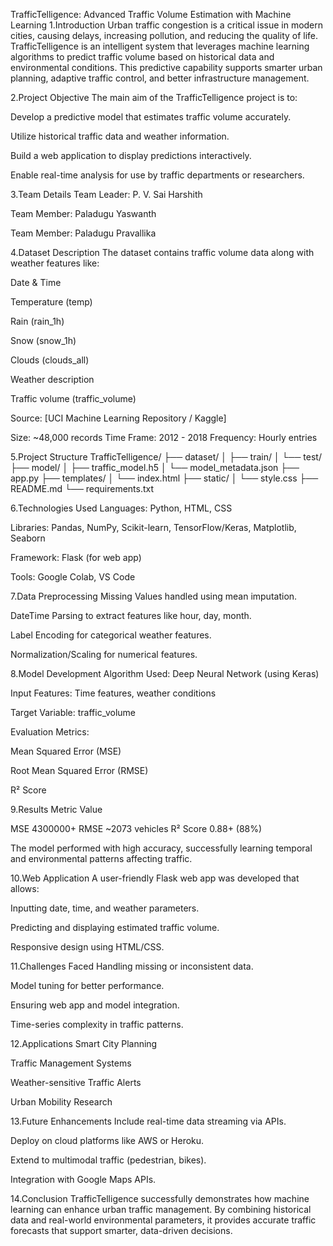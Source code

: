 TrafficTelligence: Advanced Traffic Volume Estimation with Machine Learning
1.Introduction
Urban traffic congestion is a critical issue in modern cities, causing delays, increasing pollution, and reducing the quality of life. TrafficTelligence is an intelligent system that leverages machine learning algorithms to predict traffic volume based on historical data and environmental conditions. This predictive capability supports smarter urban planning, adaptive traffic control, and better infrastructure management.

2.Project Objective
The main aim of the TrafficTelligence project is to:

Develop a predictive model that estimates traffic volume accurately.

Utilize historical traffic data and weather information.

Build a web application to display predictions interactively.

Enable real-time analysis for use by traffic departments or researchers.

3.Team Details
Team Leader: P. V. Sai Harshith

Team Member: Paladugu Yaswanth

Team Member: Paladugu Pravallika

4.Dataset Description
The dataset contains traffic volume data along with weather features like:

Date & Time

Temperature (temp)

Rain (rain_1h)

Snow (snow_1h)

Clouds (clouds_all)

Weather description

Traffic volume (traffic_volume)

Source: [UCI Machine Learning Repository / Kaggle]

Size: ~48,000 records Time Frame: 2012 - 2018 Frequency: Hourly entries

5.Project Structure
TrafficTelligence/ ├── dataset/ │ ├── train/ │ └── test/ ├── model/ │ ├── traffic_model.h5 │ └── model_metadata.json ├── app.py ├── templates/ │ └── index.html ├── static/ │ └── style.css ├── README.md └── requirements.txt

6.Technologies Used
Languages: Python, HTML, CSS

Libraries: Pandas, NumPy, Scikit-learn, TensorFlow/Keras, Matplotlib, Seaborn

Framework: Flask (for web app)

Tools: Google Colab, VS Code

7.Data Preprocessing
Missing Values handled using mean imputation.

DateTime Parsing to extract features like hour, day, month.

Label Encoding for categorical weather features.

Normalization/Scaling for numerical features.

8.Model Development
Algorithm Used: Deep Neural Network (using Keras)

Input Features: Time features, weather conditions

Target Variable: traffic_volume

Evaluation Metrics:

Mean Squared Error (MSE)

Root Mean Squared Error (RMSE)

R² Score

9.Results
Metric Value

MSE 4300000+ RMSE ~2073 vehicles R² Score 0.88+ (88%)

The model performed with high accuracy, successfully learning temporal and environmental patterns affecting traffic.

10.Web Application
A user-friendly Flask web app was developed that allows:

Inputting date, time, and weather parameters.

Predicting and displaying estimated traffic volume.

Responsive design using HTML/CSS.

11.Challenges Faced
Handling missing or inconsistent data.

Model tuning for better performance.

Ensuring web app and model integration.

Time-series complexity in traffic patterns.

12.Applications
Smart City Planning

Traffic Management Systems

Weather-sensitive Traffic Alerts

Urban Mobility Research

13.Future Enhancements
Include real-time data streaming via APIs.

Deploy on cloud platforms like AWS or Heroku.

Extend to multimodal traffic (pedestrian, bikes).

Integration with Google Maps APIs.

14.Conclusion
TrafficTelligence successfully demonstrates how machine learning can enhance urban traffic management. By combining historical data and real-world environmental parameters, it provides accurate traffic forecasts that support smarter, data-driven decisions.
